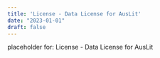 ```yaml
---
title: 'License - Data License for AusLit'
date: "2023-01-01"
draft: false
---
```


placeholder for: License - Data License for AusLit
